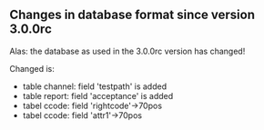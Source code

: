 ## Changes in database format since version 3.0.0rc

Alas: the database as used in the 3.0.0rc version has changed!

Changed is:

-	table channel: field 'testpath' is added
-	table report: field 'acceptance' is added
-	tabel ccode: field 'rightcode'->70pos
-	tabel ccode: field 'attr1'->70pos